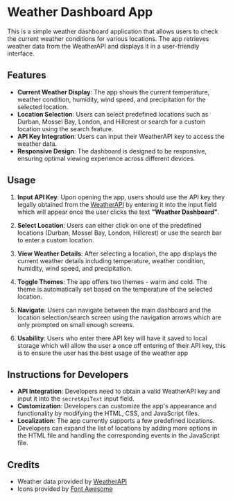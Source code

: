 # Weather Dashboard App

This is a simple weather dashboard application that allows users to check the current weather conditions for various locations. The app retrieves weather data from the WeatherAPI and displays it in a user-friendly interface.

## Features

- **Current Weather Display**: The app shows the current temperature, weather condition, humidity, wind speed, and precipitation for the selected location.
- **Location Selection**: Users can select predefined locations such as Durban, Mossel Bay, London, and Hillcrest or search for a custom location using the search feature.
- **API Key Integration**: Users can input their WeatherAPI key to access the weather data.
- **Responsive Design**: The dashboard is designed to be responsive, ensuring optimal viewing experience across different devices.

## Usage

1. **Input API Key**: Upon opening the app, users should use the API key they legally obtained from the [WeatherAPI](https://www.weatherapi.com/) by entering it into the input field which will appear once the user clicks the text **"Weather Dashboard"**.

2. **Select Location**: Users can either click on one of the predefined locations (Durban, Mossel Bay, London, Hillcrest) or use the search bar to enter a custom location.

3. **View Weather Details**: After selecting a location, the app displays the current weather details including temperature, weather condition, humidity, wind speed, and precipitation.

4. **Toggle Themes**: The app offers two themes - warm and cold. The theme is automatically set based on the temperature of the selected location.

5. **Navigate**: Users can navigate between the main dashboard and the location selection/search screen using the navigation arrows which are only prompted on small enough screens.

6. **Usability**: Users who enter there API key will have it saved to local storage which will allow the user a once off entering of their API key, this is to ensure the user has the best usage of the weather app

## Instructions for Developers

- **API Integration**: Developers need to obtain a valid WeatherAPI key and input it into the `secretApiText` input field.
- **Customization**: Developers can customize the app's appearance and functionality by modifying the HTML, CSS, and JavaScript files.
- **Localization**: The app currently supports a few predefined locations. Developers can expand the list of locations by adding more options in the HTML file and handling the corresponding events in the JavaScript file.

## Credits

- Weather data provided by [WeatherAPI](https://www.weatherapi.com/)
- Icons provided by [Font Awesome](https://fontawesome.com/)
